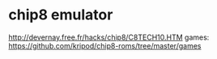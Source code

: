 # chip8 emulator

http://devernay.free.fr/hacks/chip8/C8TECH10.HTM
games: https://github.com/kripod/chip8-roms/tree/master/games 
